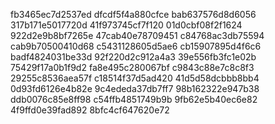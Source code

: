 fb3465ec7d2537ed
dfcdf5f4a880cfce
bab637576d8d6056
317b171e5017720d
41f973745cf7f120
01d0cbf08f2f1624
922d2e9b8bf7265e
47cab40e78709451
c84768ac3db75594
cab9b70500410d68
c5431128605d5ae6
cb15907895d4f6c6
badf4824031be33d
92f220d2c912a4a3
39e556fb3fc1e02b
75429f17a0b1f9d2
fa8e495c280067bf
c9843c88e7c8c8f3
29255c8536aea57f
c18514f37d5ad420
41d5d58dcbbb8bb4
0d93fd6126e4b82e
9c4ededa37db7ff7
98b162322e947b38
ddb0076c85e8ff98
c54ffb4851749b9b
9fb62e5b40ec6e82
4f9ffd0e39fad892
8bfc4cf647620e72
